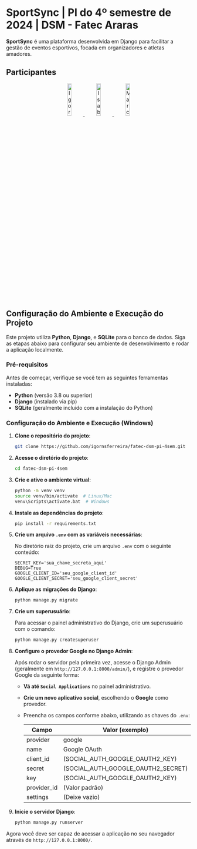 # **SportSync | PI do 4º semestre de 2024 | DSM - Fatec Araras**

**SportSync** é uma plataforma desenvolvida em Django para facilitar a gestão de eventos esportivos, focada em organizadores e atletas amadores.

## Participantes

<p align="center">
  <a href="https://github.com/igornsferreira">
    <img src="https://avatars.githubusercontent.com/igornsferreira" width="15%" alt="Igor Ferreira">
  </a>
  <a href="https://github.com/isabalmeida">
    <img src="https://avatars.githubusercontent.com/isabalmeida" width="15%" alt="Isabela Almeida">
  </a>
  <a href="https://github.com/marcelosalvador">
    <img src="https://avatars.githubusercontent.com/marcelosalvador" width="15%" alt="Marcelo Salvador">
  </a>
</p>

## Configuração do Ambiente e Execução do Projeto

Este projeto utiliza **Python**, **Django**, e **SQLite** para o banco de dados. Siga as etapas abaixo para configurar seu ambiente de desenvolvimento e rodar a aplicação localmente.

### Pré-requisitos

Antes de começar, verifique se você tem as seguintes ferramentas instaladas:

- **Python** (versão 3.8 ou superior)
- **Django** (instalado via pip)
- **SQLite** (geralmente incluído com a instalação do Python)

### Configuração do Ambiente e Execução (Windows)

1. **Clone o repositório do projeto**:
    
    ```bash
    git clone https://github.com/igornsferreira/fatec-dsm-pi-4sem.git
    ```

2. **Acesse o diretório do projeto**:
    
    ```bash
    cd fatec-dsm-pi-4sem
    ```

3. **Crie e ative o ambiente virtual**:
    
    ```bash
    python -m venv venv
    source venv/bin/activate  # Linux/Mac
    venv\Scripts\activate.bat  # Windows
    ```

4. **Instale as dependências do projeto**:
    
    ```bash
    pip install -r requirements.txt
    ```

5. **Crie um arquivo `.env` com as variáveis necessárias**:

    No diretório raiz do projeto, crie um arquivo `.env` com o seguinte conteúdo:

    ```env
    SECRET_KEY='sua_chave_secreta_aqui'
    DEBUG=True
    GOOGLE_CLIENT_ID='seu_google_client_id'
    GOOGLE_CLIENT_SECRET='seu_google_client_secret'
    ```

6. **Aplique as migrações do Django**:

    ```bash
    python manage.py migrate
    ```

7. **Crie um superusuário**:

    Para acessar o painel administrativo do Django, crie um superusuário com o comando:

    ```bash
    python manage.py createsuperuser
    ```

8. **Configure o provedor Google no Django Admin**:
   
   Após rodar o servidor pela primeira vez, acesse o Django Admin (geralmente em `http://127.0.0.1:8000/admin/`), e registre o provedor Google da seguinte forma:
   
   - **Vá até `Social Applications`** no painel administrativo.
   - **Crie um novo aplicativo social**, escolhendo o **Google** como provedor.
   - Preencha os campos conforme abaixo, utilizando as chaves do `.env`:
   
     | Campo            | Valor (exemplo)                                        |
     |------------------|--------------------------------------------------------|
     | provider         | google                                                 |
     | name             | Google OAuth                                           |
     | client_id        | (SOCIAL_AUTH_GOOGLE_OAUTH2_KEY)                        |
     | secret           | (SOCIAL_AUTH_GOOGLE_OAUTH2_SECRET)                     |
     | key              | (SOCIAL_AUTH_GOOGLE_OAUTH2_KEY)                        |
     | provider_id      | (Valor padrão)                                         |
     | settings         | (Deixe vazio)                                          |
   

9. **Inicie o servidor Django**:

    ```bash
    python manage.py runserver
    ```

Agora você deve ser capaz de acessar a aplicação no seu navegador através de `http://127.0.0.1:8000/`.
